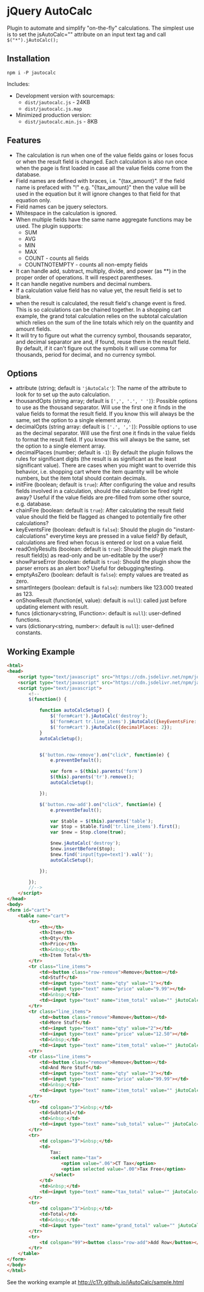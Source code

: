 # jQuery AutoCalc

Plugin to automate and simplify "on-the-fly" calculations.  The simplest use is to set the jsAutoCalc="" attribute on an input text tag and call `$("*").jAutoCalc();`

## Installation

`npm i -P jautocalc`

Includes:

- Development version with sourcemaps: 
	- `dist/jautocalc.js` - 24KB
	- `dist/jautocalc.js.map`
- Minimized production version: 
	- `dist/jautocalc.min.js` - 8KB

## Features

* The calculation is run when one of the value fields gains or loses focus or when the result field is changed.  Each calculation is also run once when the page is first loaded in case all the value fields come from the database.
* Field names are defined with braces, i.e. "{tax_amount}". If the field name is prefaced with "!" e.g. "{!tax_amount}" then the value will be used in the equation but it will ignore changes to that field for that equation only.
* Field names can be jquery selectors.
* Whitespace in the calculation is ignored.
* When multiple fields have the same name aggregate functions may be used.  The plugin supports:
	* SUM
	* AVG
	* MIN
	* MAX
	* COUNT - counts all fields
	* COUNTNOTEMPTY - counts all non-empty fields
* It can handle add, subtract, multiply, divide, and power (as **) in the proper order of operations.  It will respect parentheses.
* It can handle negative numbers and decimal numbers.
* If a calculation value field has no value yet, the result field is set to blank.
* when the result is calculated, the result field's change event is fired.  This is so calculations can be chained together.  In a shopping cart example, the grand total calculation relies on the subtotal calculation which relies on the sum of the line totals which rely on the quantity and amount fields.
* It will try to figure out what the currency symbol, thousands separator, and decimal separator are and, if found, reuse them in the result field.  By default, if it can't figure out the symbols it will use comma for thousands, period for decimal, and no currency symbol.

## Options

* attribute (string; default is `'jAutoCalc'`): The name of the attribute to look for to set up the auto calculation.
* thousandOpts (string array; default is `[',', '.', ' ']`): Possible options to use as the thousand separator.  Will use the first one it finds in the value fields to format the result field.  If you know this will always be the same, set the option to a single element array.
* decimalOpts (string array: default is `['.', ',']`): Possible options to use as the decimal separator.  Will use the first one it finds in the value fields to format the result field.  If you know this will always be the same, set the option to a single element array.
* decimalPlaces (number; default is `-1`): By default the plugin follows the rules for significant digits (the result is as significant as the least significant value).  There are cases when you might want to override this behavior, i.e. shopping cart where the item quantity will be whole numbers, but the item total should contain decimals.
* initFire (boolean; default is `true`): After configuring the value and results fields involved in a calculation, should the calculation be fired right away?  Useful if the value fields are pre-filled from some other source, e.g. database.
* chainFire (boolean: default is `true`): After calculating the result field value should the field be flagged as changed to potentially fire other calculations?
* keyEventsFire (boolean: default is `false`): Should the plugin do "instant-calculations" everytime keys are pressed in a value field?  By default, calculations are fired when focus is entered or lost on a value field.
* readOnlyResults (boolean: default is `true`): Should the plugin mark the result field(s) as read-only and be un-editable by the user?
* showParseError (boolean: default is `true`): Should the plugin show the parser errors as an alert box?  Useful for debugging/testing.
* emptyAsZero (boolean: default is `false`): empty values are treated as zero.
* smartIntegers (boolean: default is `false`): numbers like 123.000 treated as 123.
* onShowResult (function(el, value): default is `null`): called just before updating element with result.
* funcs (dictionary<string, IFunction>: default is `null`): user-defined functions.
* vars (dictionary<string, number>: default is `null`): user-defined constants.

## Working Example

```html
<html>
<head>
	<script type="text/javascript" src="https://cdn.jsdelivr.net/npm/jquery@3.6.0/dist/jquery.min.js"></script>
	<script type="text/javascript" src="https://cdn.jsdelivr.net/npm/jautocalc@1.3.1/dist/jautocalc.js"></script>
	<script type="text/javascript">
		<!--
		$(function() {

			function autoCalcSetup() {
				$('form#cart').jAutoCalc('destroy');
				$('form#cart tr.line_items').jAutoCalc({keyEventsFire: true, decimalPlaces: 2, emptyAsZero: true});
				$('form#cart').jAutoCalc({decimalPlaces: 2});
			}
			autoCalcSetup();


			$('button.row-remove').on("click", function(e) {
				e.preventDefault();

				var form = $(this).parents('form')
				$(this).parents('tr').remove();
				autoCalcSetup();

			});

			$('button.row-add').on("click", function(e) {
				e.preventDefault();

				var $table = $(this).parents('table');
				var $top = $table.find('tr.line_items').first();
				var $new = $top.clone(true);

				$new.jAutoCalc('destroy');
				$new.insertBefore($top);
				$new.find('input[type=text]').val('');
				autoCalcSetup();

			});

		});
		//-->
	</script>
</head>
<body>
<form id="cart">
	<table name="cart">
		<tr>
			<th></th>
			<th>Item</th>
			<th>Qty</th>
			<th>Price</th>
			<th>&nbsp;</th>
			<th>Item Total</th>
		</tr>
		<tr class="line_items">
			<td><button class="row-remove">Remove</button></td>
			<td>Stuff</td>
			<td><input type="text" name="qty" value="1"></td>
			<td><input type="text" name="price" value="9.99"></td>
			<td>&nbsp;</td>
			<td><input type="text" name="item_total" value="" jAutoCalc="{qty} * {price}"></td>
		</tr>
		<tr class="line_items">
			<td><button class="remove">Remove</button></td>
			<td>More Stuff</td>
			<td><input type="text" name="qty" value="2"></td>
			<td><input type="text" name="price" value="12.50"></td>
			<td>&nbsp;</td>
			<td><input type="text" name="item_total" value="" jAutoCalc="{qty} * {price}"></td>
		</tr>
		<tr class="line_items">
			<td><button class="remove">Remove</button></td>
			<td>And More Stuff</td>
			<td><input type="text" name="qty" value="3"></td>
			<td><input type="text" name="price" value="99.99"></td>
			<td>&nbsp;</td>
			<td><input type="text" name="item_total" value="" jAutoCalc="{qty} * {price}"></td>
		</tr>
		<tr>
			<td colspan="3">&nbsp;</td>
			<td>Subtotal</td>
			<td>&nbsp;</td>
			<td><input type="text" name="sub_total" value="" jAutoCalc="SUM({item_total})"></td>
		</tr>
		<tr>
			<td colspan="3">&nbsp;</td>
			<td>
				Tax:
				<select name="tax">
					<option value=".06">CT Tax</option>
					<option selected value=".00">Tax Free</option>
				</select>
			</td>
			<td>&nbsp;</td>
			<td><input type="text" name="tax_total" value="" jAutoCalc="{sub_total} * {tax}"></td>
		</tr>
		<tr>
			<td colspan="3">&nbsp;</td>
			<td>Total</td>
			<td>&nbsp;</td>
			<td><input type="text" name="grand_total" value="" jAutoCalc="{sub_total} + {tax_total}"></td>
		</tr>
		<tr>
			<td colspan="99"><button class="row-add">Add Row</button></td>
		</tr>
	</table>
</form>
</body>
</html>
```

See the working example at http://c17r.github.io/jAutoCalc/sample.html
